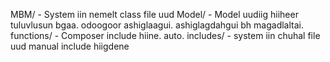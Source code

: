 MBM/ - System iin nemelt class file uud
Model/ -  Model uudiig hiiheer tuluvlusun bgaa. odoogoor ashiglaagui. ashiglagdahgui bh magadlaltai.
functions/ - Composer include hiine. auto.
includes/ - system iin chuhal file uud manual include hiigdene

